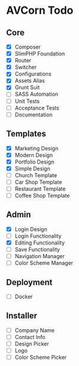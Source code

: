 # AVCorn Todo

## Core
- [x] Composer
- [x] SlimPHP Foundation
- [x] Router
- [x] Switcher
- [x] Configurations
- [x] Assets Alias
- [x] Grunt Suit
- [ ] SASS Automation
- [ ] Unit Tests
- [ ] Acceptance Tests
- [ ] Documentation

## Templates
- [x] Marketing Design
- [x] Modern Design
- [x] Portfolio Design
- [x] Simple Design
- [ ] Church Template
- [ ] Car Shop Template
- [ ] Restaurant Template
- [ ] Coffee Shop Template

## Admin
- [x] Login Design
- [ ] Login Functionality
- [x] Editing Functionality
- [ ] Save Functionality
- [ ] Navigation Manager
- [ ] Color Scheme Manager

## Deployment
- [ ] Docker

## Installer
- [ ] Company Name
- [ ] Contact Info
- [ ] Design Picker
- [ ] Logo
- [ ] Color Scheme Picker
